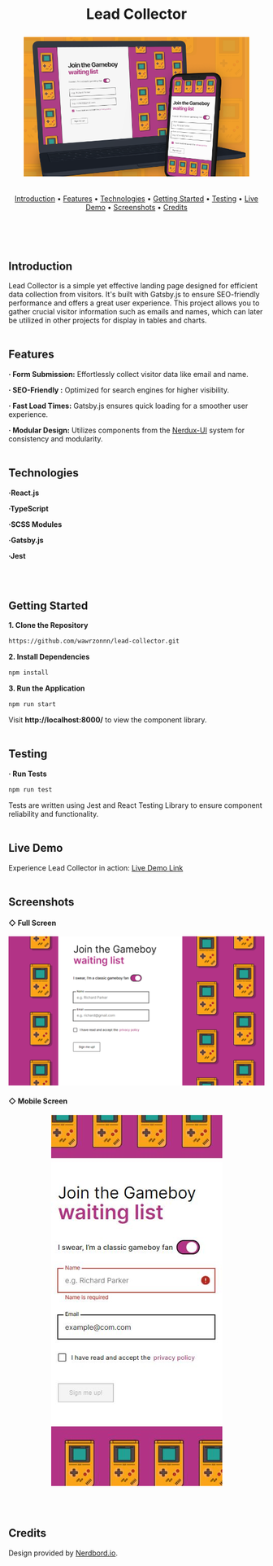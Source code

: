<h1 align="center">
  Lead Collector
  <p align="center">
    <img src="./docs/leadLogo.png" alt="Lead Collector Logo"/>
  </p>
</h1>
<p align="center">
  <a href="#introduction">Introduction</a> •
  <a href="#features">Features</a> •
  <a href="#technologies">Technologies</a> •
  <a href="#getting-started">Getting Started</a> •
  <a href="#testing">Testing</a> •
  <a href="#live-demo">Live Demo</a> •
  <a href="#screenshots">Screenshots</a> •
  <a href="#credits">Credits</a>
</p>
<br><br><br>

## Introduction

Lead Collector is a simple yet effective landing page designed for efficient data collection from visitors. It's built with Gatsby.js to ensure SEO-friendly performance and offers a great user experience. This project allows you to gather crucial visitor information such as emails and names, which can later be utilized in other projects for display in tables and charts.
<br><br>

## Features

**· Form Submission:** Effortlessly collect visitor data like email and name.

**· SEO-Friendly :** Optimized for search engines for higher visibility.

**· Fast Load Times:** Gatsby.js ensures quick loading for a smoother user experience.

**· Modular Design:** Utilizes components from the <a href="https://github.com/wawrzonnn/ui-system">Nerdux-UI</a> system for consistency and modularity.
<br><br>

## Technologies

**·React.js**

**·TypeScript**

**·SCSS Modules**

**·Gatsby.js**

**·Jest**

<br><br>

## Getting Started

**1. Clone the Repository**

```bash
https://github.com/wawrzonnn/lead-collector.git
```

**2. Install Dependencies**

```bash
npm install
```

**3. Run the Application**

```bash
npm run start
```

Visit **http://localhost:8000/** to view the component library.
<br><br>

## Testing

**· Run Tests**

```bash
npm run test
```

Tests are written using Jest and React Testing Library to ensure component reliability and functionality.
<br><br>

## Live Demo

Experience Lead Collector in action: [Live Demo Link](https://lead-collector-black.vercel.app/)
<br><br>

## Screenshots

#### ◇ Full Screen

<p align="center">
  <a href="./docs/lead1Big.png">
    <img src="./docs/lead1Small.png" alt="Full Screen Thumbnail"/>
  </a>
</p>

#### ◇ Mobile Screen

<p align="center">
  <a href="./docs/lead22Small.png">
    <img src="./docs/lead22Small.png" alt="Mobile Screen Thumbnail"/>
  </a>
</p>

<br><br>

## Credits

Design provided by [Nerdbord.io](https://nerdbord.io).
